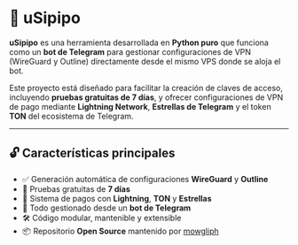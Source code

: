 # 🐙 uSipipo

**uSipipo** es una herramienta desarrollada en **Python puro** que funciona como un **bot de Telegram** para gestionar configuraciones de VPN (WireGuard y Outline) directamente desde el mismo VPS donde se aloja el bot.

Este proyecto está diseñado para facilitar la creación de claves de acceso, incluyendo **pruebas gratuitas de 7 días**, y ofrecer configuraciones de VPN de pago mediante **Lightning Network**, **Estrellas de Telegram** y el token **TON** del ecosistema de Telegram.

---

## 🔓 Características principales

- ✅ Generación automática de configuraciones **WireGuard** y **Outline**
- 🎁 Pruebas gratuitas de **7 días**
- 💸 Sistema de pagos con **Lightning**, **TON** y **Estrellas**
- 🤖 Todo gestionado desde un **bot de Telegram**
- 🛠️ Código modular, mantenible y extensible
- 📦 Repositorio **Open Source** mantenido por [mowgliph](https://github.com/mowgliph)

